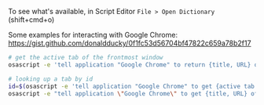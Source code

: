 To see what's available, in Script Editor `File > Open Dictionary` (shift+cmd+o)

Some examples for interacting with Google Chrome:
https://gist.github.com/donaldducky/0f1fc53d56704bf47822c659a78b2f17

```bash
# get the active tab of the frontmost window
osascript -e 'tell application "Google Chrome" to return {title, URL} of active tab of front window'

# looking up a tab by id
id=$(osascript -e 'tell application "Google Chrome" to get {active tab index} of window 1')
osascript -e "tell application \"Google Chrome\" to get {title, URL} of tab $id of window 1"
```
